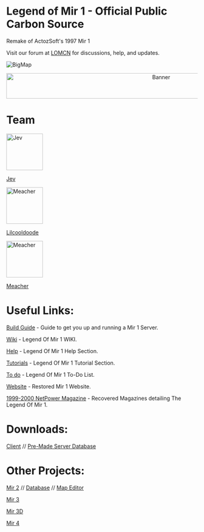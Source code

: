 # Legend of Mir 1 - Official Public Carbon Source

Remake of ActozSoft's 1997 Mir 1

Visit our forum at [LOMCN](https://www.lomcn.net/forum/forums/mir1/) for discussions, help, and updates.

![BigMap](https://github.com/user-attachments/assets/05efef34-a316-4b8e-bd96-ccbd34ec2927)
<p align="center">
  <img src="https://i.ibb.co/vC6HPV0F/Mir1-Banner.gif" alt="Banner" width="800" height="67" />
</p>

# Team
<img src="https://c.tenor.com/7_KRHOBcSnEAAAAC/tenor.gif" alt="Jev" width="96" height="96">

[Jev](https://www.lomcn.net/forum/members/jev.29880/)

<img src="https://www.lomcn.net/forum/data/avatars/l/0/940.jpg" alt="Meacher" width="96" height="96">

[Lilcooldoode](https://www.lomcn.net/forum/members/lilcooldoode.940/)

<img src="https://media0.giphy.com/media/aqFRBqGjnznd6/200w.gif?cid=6c09b952wuk8b08io9qjladlzo7ru8dtnbyt82ll1m3pzaxd&ep=v1_gifs_search&rid=200w.gif&ct=g" alt="Meacher" width="96" height="96">

[Meacher](https://www.lomcn.net/forum/members/meacher.3993/)

# Useful Links:

[Build Guide](https://www.lomcn.net/forum/threads/carbon-source-files-downloads-build-guide.111603/) - Guide to get you up and running a Mir 1 Server.

[Wiki](https://www.lomcn.net/wiki/index.php/Carbon) - Legend Of Mir 1 WIKI.

[Help](https://www.lomcn.net/forum/forums/carbon-help.842/) - Legend Of Mir 1 Help Section.

[Tutorials](https://www.lomcn.net/forum/forums/carbon-tutorials.839/) - Legend Of Mir 1 Tutorial Section.

[To do](https://www.lomcn.net/forum/threads/mir-1-to-do-list.112140/) - Legend Of Mir 1 To-Do List.

[Website](https://thelegendofmir.uk/mir1/) - Restored Mir 1 Website.

[1999-2000 NetPower Magazine](https://thelegendofmir.uk/mir1/mag) - Recovered Magazines detailing The Legend Of Mir 1.

# Downloads:

[Client](https://github.com/JevLOMCN/mir1/releases) // [Pre-Made Server Database](https://github.com/Suprcode/Carbon.Database)

# Other Projects:

[Mir 2](https://github.com/Suprcode/Crystal) // [Database](https://github.com/Suprcode/Crystal.Database) // [Map Editor](https://github.com/Suprcode/Crystal.MapEditor)

[Mir 3](https://github.com/Suprcode/Zircon)

[Mir 3D](https://github.com/JevLOMCN/Legend-Eternal-Mir3D)

[Mir 4](https://github.com/JevLOMCN/mir4)
